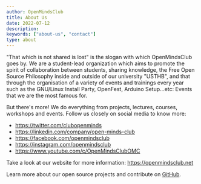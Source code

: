```yaml
---
author: OpenMindsClub
title: About Us
date: 2022-07-12
description:
keywords: ["about-us", "contact"]
type: about
---
```


"That which is not shared is lost" is the slogan with which OpenMindsClub goes by. We are a student-lead organization which aims to promote the spirit of collaboration between students, sharing knowledge, the Free Open Source Philosophy inside and outside of our university "USTHB", and that through the organisation of a variety of events and trainings every year such as the GNU/Linux Install Party, OpenFest, Arduino Setup...etc: Events that we are the most famous for.

But there's more! We do everything from projects, lectures, courses, workshops and events. Follow us closely on social media to know more:


- https://twitter.com/clubopenminds
- https://linkedin.com/company/open-minds-club
- https://facebook.com/openmindsclub
- https://instagram.com/openmindsclub
- https://www.youtube.com/c/OpenMindsClubOMC

Take a look at our website for more information: https://openmindsclub.net

Learn more about our open source projects and contribute on [GitHub](https://github.com/openmindsclub).
